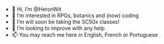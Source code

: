 - 👋 Hi, I’m @HeronWit
- 👀 I’m interested in RPGs, botanics and (now) coding
- 🌱 I’m will soon be taking the SC50x classes!
- 💞️ I’m looking to improve with any help
- 📫 You may reach me here in English, French or Portuguese

<!---
HeronWit/HeronWit is a ✨ special ✨ repository because its `README.md` (this file) appears on your GitHub profile.
You can click the Preview link to take a look at your changes.
--->
